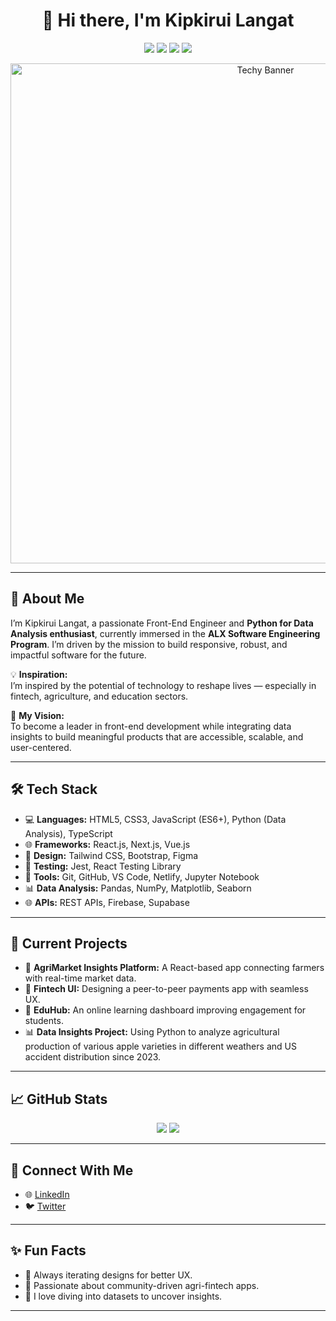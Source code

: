 <h1 align="center">👋 Hi there, I'm Kipkirui Langat</h1>

<p align="center">
  <img src="https://img.shields.io/badge/Front--End%20Engineer-ALX%20Africa-blue?style=for-the-badge" />
  <img src="https://img.shields.io/badge/JavaScript-ES6+-yellow?style=for-the-badge&logo=javascript" />
  <img src="https://img.shields.io/badge/React-Developer-blue?style=for-the-badge&logo=react" />
  <img src="https://img.shields.io/badge/Python-Data%20Analysis-green?style=for-the-badge&logo=python" />
</p>

<p align="center">
  <img src="https://raw.githubusercontent.com/Langat18/Langat18/main/kipkirui_langat_tech_banner.png" alt="Techy Banner" width="800"/>
</p>


---

## 🚀 About Me

I’m Kipkirui Langat, a passionate Front-End Engineer and **Python for Data Analysis enthusiast**, currently immersed in the **ALX Software Engineering Program**. I’m driven by the mission to build responsive, robust, and impactful software for the future.

💡 **Inspiration:**  
I’m inspired by the potential of technology to reshape lives — especially in fintech, agriculture, and education sectors.

🌱 **My Vision:**  
To become a leader in front-end development while integrating data insights to build meaningful products that are accessible, scalable, and user-centered.

---

## 🛠️ Tech Stack

- 💻 **Languages:** HTML5, CSS3, JavaScript (ES6+), Python (Data Analysis), TypeScript  
- 🌐 **Frameworks:** React.js, Next.js, Vue.js  
- 🎨 **Design:** Tailwind CSS, Bootstrap, Figma  
- 🧪 **Testing:** Jest, React Testing Library  
- 🔧 **Tools:** Git, GitHub, VS Code, Netlify, Jupyter Notebook  
- 📊 **Data Analysis:** Pandas, NumPy, Matplotlib, Seaborn  
- 🌐 **APIs:** REST APIs, Firebase, Supabase

---

## 🔭 Current Projects

- 🌱 **AgriMarket Insights Platform:** A React-based app connecting farmers with real-time market data.
- 💸 **Fintech UI:** Designing a peer-to-peer payments app with seamless UX.
- 📘 **EduHub:** An online learning dashboard improving engagement for students.
- 📊 **Data Insights Project:** Using Python to analyze agricultural production of various apple varieties in different weathers and US accident distribution since 2023.

---

## 📈 GitHub Stats

<p align="center">
  <img src="https://github-readme-stats.vercel.app/api?username=Langat18&show_icons=true&theme=tokyonight" />
  <img src="https://github-readme-streak-stats.herokuapp.com/?user=Langat18&theme=tokyonight" />
</p>

---

## 🤝 Connect With Me

- 🌐 [LinkedIn](https://www.linkedin.com/in/kipkirui-langat-clement)
- 🐦 [Twitter](https://twitter.com/ClemooZig)

---

## ✨ Fun Facts

- 🔁 Always iterating designs for better UX.
- 🍃 Passionate about community-driven agri-fintech apps.
- 🧠 I love diving into datasets to uncover insights.

---

